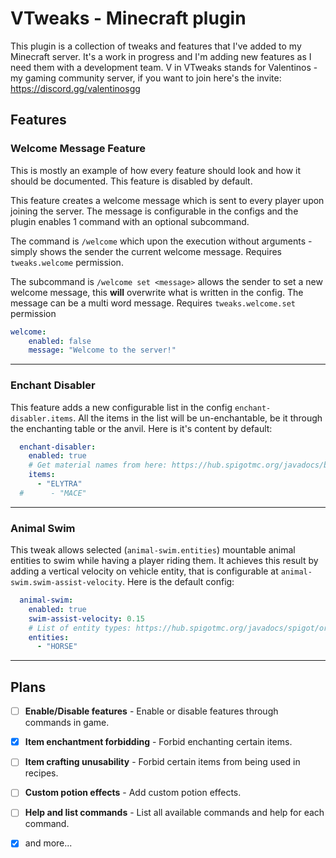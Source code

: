 
# VTweaks - Minecraft plugin
This plugin is a collection of tweaks and features that I've added to my Minecraft server. It's a work in progress and I'm adding new features as I need them with a development team.
V in VTweaks stands for Valentinos - my gaming community server, if you want to join here's the invite: https://discord.gg/valentinosgg

## Features

### Welcome Message Feature
This is mostly an example of how every feature should look and how it should be documented. This feature is disabled by default.

This feature creates a welcome message which is sent to every player upon joining the server. The message is configurable in the configs and the plugin enables 1 command with an optional subcommand.

The command is `/welcome` which upon the execution without arguments - simply shows the sender the current welcome message. Requires `tweaks.welcome` permission.

The subcommand is `/welcome set <message>` allows the sender to set a new welcome message, this **will** overwrite what is written in the config. The message can be a multi word message. Requires `tweaks.welcome.set` permission

```yaml
welcome:
    enabled: false
    message: "Welcome to the server!"
```
---
### Enchant Disabler
This feature adds a new configurable list in the config `enchant-disabler.items`. All the items in the list will be un-enchantable, be it through the enchanting table or the anvil. Here is it's content by default:
```yaml
  enchant-disabler:
    enabled: true
    # Get material names from here: https://hub.spigotmc.org/javadocs/bukkit/org/bukkit/Material.html
    items:
      - "ELYTRA"
  #      - "MACE"
```
---
### Animal Swim
This tweak allows selected (`animal-swim.entities`) mountable animal entities to swim while having a player riding them. It achieves this result by adding a vertical velocity on vehicle entity, that is configurable at `animal-swim.swim-assist-velocity`. Here is the default config:
```yaml
  animal-swim:
    enabled: true
    swim-assist-velocity: 0.15
    # List of entity types: https://hub.spigotmc.org/javadocs/spigot/org/bukkit/entity/EntityType.html
    entities:
      - "HORSE"
```
---
## Plans
- [ ] **Enable/Disable features** - Enable or disable features through commands in game.
- [x] **Item enchantment forbidding** - Forbid enchanting certain items.
- [ ] **Item crafting unusability** - Forbid certain items from being used in recipes.
- [ ] **Custom potion effects** - Add custom potion effects.
- [ ] **Help and list commands** - List all available commands and help for each command.
- [x] and more...

